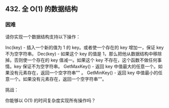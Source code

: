 ## 432. 全 O(1) 的数据结构
### 困难
请你实现一个数据结构支持以下操作：

Inc(key) - 插入一个新的值为 1 的 key。或者使一个存在的 key 增加一，保证 key 不为空字符串。
Dec(key) - 如果这个 key 的值是 1，那么把他从数据结构中移除掉。否则使一个存在的 key 值减一。如果这个 key 不存在，这个函数不做任何事情。key 保证不为空字符串。
GetMaxKey() - 返回 key 中值最大的任意一个。如果没有元素存在，返回一个空字符串"" 。
GetMinKey() - 返回 key 中值最小的任意一个。如果没有元素存在，返回一个空字符串""。
 

挑战：

你能够以 O(1) 的时间复杂度实现所有操作吗？
